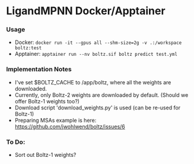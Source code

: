 # LigandMPNN Docker/Apptainer

### Usage
- Docker: `docker run -it --gpus all --shm-size=2g -v .:/workspace boltz:test`
- Apptainer: `apptainer run --nv boltz.sif boltz predict test.yml`


### Implementation Notes
- I've set $BOLTZ_CACHE to /app/boltz, where all the weights are downloaded.
- Currently, only Boltz-2 weights are downloaded by default. (Should we offer Boltz-1 weights too?)
- Download script 'download_weights.py' is used (can be re-used for Boltz-1)
- Preparing MSAs example is here: https://github.com/jwohlwend/boltz/issues/6


### To Do:
- Sort out Boltz-1 weights?